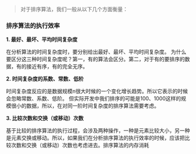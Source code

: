 > 对于排序算法，我们一般从以下几个方面衡量：

### 排序算法的执行效率

**1. 最好、最坏、平均时间复杂度**

在分析算法的时间复杂度时，要分别给出最好、最坏、平均时间复杂度。
为什么要区分这三种时间复杂度呢？第一，有的算法会区分。第二，对于有的要排序的数据，有的接近有序，有的完全无序。

**2. 时间复杂度的系数、常数、低阶**

时间复杂度反应的是数据规模n很大时候的一个变化增长趋势。所以它表示的时候会忽略常数、系数、低阶。
但实际开发中我们排序的可能是100、1000这样的规模很小的数据，所以，在对同一阶时间复杂度的排序算法需要考虑。

**3. 比较次数和交换（或移动）次数**

基于比较的排序算法的执行过程，会涉及两种操作，一种是元素比较大小，另一种是元素交换或移动。所以，如果我们在分析排序算法的执行效率的时候，应该把比较次数和交换（或移动）次数也考虑进去。排序算法的内存消耗


